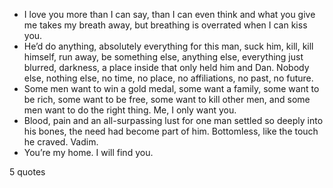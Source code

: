 - I love you more than I can say, than I can even think and what you give me takes my breath away, but breathing is overrated when I can kiss you.
 - He’d do anything, absolutely everything for this man, suck him, kill, kill himself, run away, be something else, anything else, everything just blurred, darkness, a place inside that only held him and Dan. Nobody else, nothing else, no time, no place, no affiliations, no past, no future.
 - Some men want to win a gold medal, some want a family, some want to be rich, some want to be free, some want to kill other men, and some men want to do the right thing. Me, I only want you.
 - Blood, pain and an all-surpassing lust for one man settled so deeply into his bones, the need had become part of him. Bottomless, like the touch he craved. Vadim.
 - You’re my home. I will find you.

5 quotes